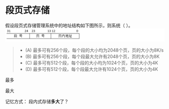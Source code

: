 # 段页式存储

假设段页式存储管理系统中的地址结构如下图所示，则系统（  ）。
 ![image-20250906091223596](../../img/image-20250906091223596.png)
> - (A) 最多可有256个段，每个段的大小均为2048个页，页的大小为8K/s
> - (B) 最多可有256个段，每个段最大允许有2048个页，页的大小为8K
> - (C) 最多可有512个段，每个段的大小均为1024个页，页的大小为4K
> - (D) 最多可有512个段，每个段最大允许有1024个页，页的大小为4K

最多

最大

记忆方式： 段内式存储**多大**了？